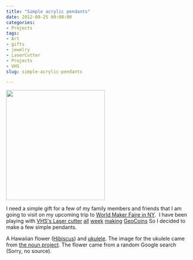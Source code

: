 ```yaml
---
title: "Simple acrylic pendants"
date: 2012-09-25 00:00:00
categories:
- Projects
tags:
- Art
- gifts
- jewelry
- LaserCutter
- Projects
- VHS
slug: simple-acrylic-pendants

---
```


<img class="size-medium wp-image-2883 alignleft" title="2012-09-23 23.37.38" src="/public/uploads/2012/09/2012-09-23-23.37.381-269x300.jpg" alt="" width="269" height="300" />

I need a simple gift for a few of my family members and friends that I am going to visit on my upcoming trip to <a href="http://makerfaire.com/newyork/2012/index.html">World Maker Faire in NY</a>.  I have been playing with <a href="http://vancouver.hackspace.ca/wp/">VHS's Laser cutter</a> <a href="/first-test-of-making-geocoins-with-the-laser-cuter/">all</a> <a href="/more-geocoins-tests/">week</a> <a href="/more-geocoins-designs/">making</a> <a href="/the-last-batch-of-geocoins/">GeoCoins</a> So I decided to make a few simple pendants.

A Hawaiian flower (<a href="http://en.wikipedia.org/wiki/Hibiscus">Hibiscus</a>) and <a href="http://en.wikipedia.org/wiki/Ukulele">ukulele</a>. The image for the ukulele came from <a href="http://thenounproject.com/noun/guitar/#icon-No3641">the noun project</a>. The flower came from a random Google search (Sorry, no source).

&nbsp;
